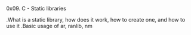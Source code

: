 0x09. C - Static libraries

 



   .What is a static library, how does it work, how to create one, and how to use it
   .Basic usage of ar, ranlib, nm
